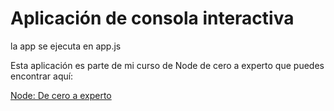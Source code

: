 # Aplicación de consola interactiva

la app se ejecuta en app.js

Esta aplicación es parte de mi curso de Node de cero a experto que puedes encontrar aquí:

[Node: De cero a experto](https://fernando-herrera.com/#/curso/node-cero-experto)

